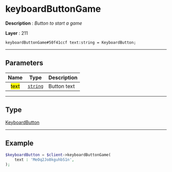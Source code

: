 # keyboardButtonGame

**Description** : *Button to start a game*

**Layer** : 211

```tl
keyboardButtonGame#50f41ccf text:string = KeyboardButton;
```

---

## Parameters

| Name | Type | Description |
| :---: | :---: | :--- |
| <mark>text</mark> | [`string`](type/string) | Button text |

---

## Type

[KeyboardButton](type/KeyboardButton)

---

## Example

```php
$keyboardButton = $client->keyboardButtonGame(
	text : 'MeOq2Jo8kguhbS1n',
);
```